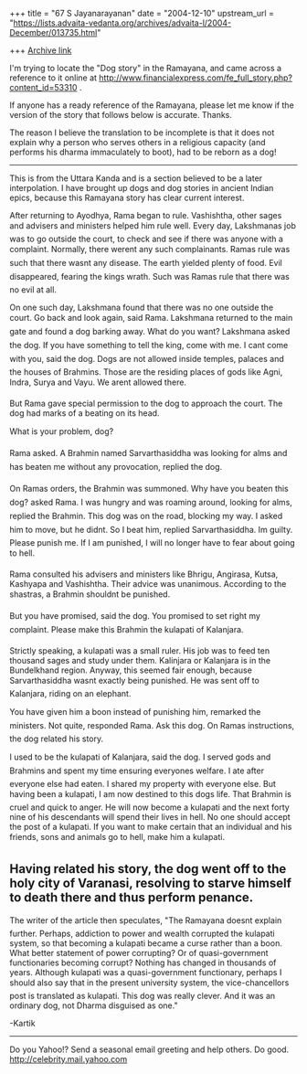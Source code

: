 +++
title = "67 S Jayanarayanan"
date = "2004-12-10"
upstream_url = "https://lists.advaita-vedanta.org/archives/advaita-l/2004-December/013735.html"

+++
[Archive link](https://lists.advaita-vedanta.org/archives/advaita-l/2004-December/013735.html)

I'm trying to locate the "Dog story" in the Ramayana, and came across a
reference to it online at
http://www.financialexpress.com/fe_full_story.php?content_id=53310 .

If anyone has a ready reference of the Ramayana, please let me know if
the version of the story that follows below is accurate. Thanks.

The reason I believe the translation to be incomplete is that it does
not explain why a person who serves others in a religious capacity (and
performs his dharma immaculately to boot), had to be reborn as a dog! 

---
This is from the Uttara Kanda and is a section believed to be a later
interpolation. I have brought up dogs and dog stories in ancient Indian
epics, because this Ramayana story has clear current interest. 

After returning to Ayodhya, Rama began to rule. Vashishtha, other sages
and advisers and ministers helped him rule well. Every day, Lakshmanas
job was to go outside the court, to check and see if there was anyone
with a complaint. Normally, there werent any such complainants. Ramas
rule was such that there wasnt any disease. The earth yielded plenty
of food. Evil disappeared, fearing the kings wrath. Such was Ramas
rule that there was no evil at all. 

On one such day, Lakshmana found that there was no one outside the
court. Go back and look again, said Rama. Lakshmana returned to the
main gate and found a dog barking away. What do you want? Lakshmana
asked the dog. If you have something to tell the king, come with me.
I cant come with you, said the dog. Dogs are not allowed inside
temples, palaces and the houses of Brahmins. Those are the residing
places of gods like Agni, Indra, Surya and Vayu. We arent allowed
there. 

But Rama gave special permission to the dog to approach the court. The
dog had marks of a beating on its head. 

What is your problem, dog? 

Rama asked. A Brahmin named Sarvarthasiddha was looking for alms and
has beaten me without any provocation, replied the dog. 

On Ramas orders, the Brahmin was summoned. Why have you beaten this
dog? asked Rama. I was hungry and was roaming around, looking for
alms, replied the Brahmin. This dog was on the road, blocking my way.
I asked him to move, but he didnt. So I beat him, replied
Sarvarthasiddha. Im guilty. Please punish me. If I am punished, I
will no longer have to fear about going to hell. 

Rama consulted his advisers and ministers like Bhrigu, Angirasa, Kutsa,
Kashyapa and Vashishtha. Their advice was unanimous. According to the
shastras, a Brahmin shouldnt be punished. 

But you have promised, said the dog. You promised to set right my
complaint. Please make this Brahmin the kulapati of Kalanjara. 

Strictly speaking, a kulapati was a small ruler. His job was to feed
ten thousand sages and study under them. Kalinjara or Kalanjara is in
the Bundelkhand region. Anyway, this seemed fair enough, because
Sarvarthasiddha wasnt exactly being punished. He was sent off to
Kalanjara, riding on an elephant. 

You have given him a boon instead of punishing him, remarked the
ministers. Not quite, responded Rama. Ask this dog. On Ramas
instructions, the dog related his story. 

I used to be the kulapati of Kalanjara, said the dog. I served gods
and Brahmins and spent my time ensuring everyones welfare. I ate after
everyone else had eaten. I shared my property with everyone else. But
having been a kulapati, I am now destined to this dogs life. That
Brahmin is cruel and quick to anger. He will now become a kulapati and
the next forty nine of his descendants will spend their lives in hell.
No one should accept the post of a kulapati. If you want to make
certain that an individual and his friends, sons and animals go to
hell, make him a kulapati. 

Having related his story, the dog went off to the holy city of
Varanasi, resolving to starve himself to death there and thus perform
penance. 
---

The writer of the article then speculates, "The Ramayana doesnt
explain further. Perhaps, addiction to power and wealth corrupted the
kulapati system, so that becoming a kulapati became a curse rather than
a boon. What better statement of power corrupting? Or of
quasi-government functionaries becoming corrupt? Nothing has changed in
thousands of years. Although kulapati was a quasi-government
functionary, perhaps I should also say that in the present university
system, the vice-chancellors post is translated as kulapati. This dog
was really clever. And it was an ordinary dog, not Dharma disguised as
one."

-Kartik



__________________________________ 
Do you Yahoo!? 
Send a seasonal email greeting and help others. Do good. 
http://celebrity.mail.yahoo.com

